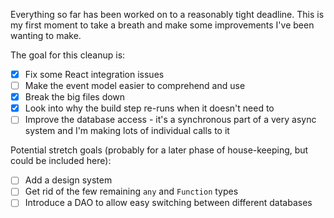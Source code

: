 Everything so far has been worked on to a reasonably tight deadline. This is my
first moment to take a breath and make some improvements I've been wanting to
make.

The goal for this cleanup is:

- [x] Fix some React integration issues
- [ ] Make the event model easier to comprehend and use
- [x] Break the big files down
- [x] Look into why the build step re-runs when it doesn't need to
- [ ] Improve the database access - it's a synchronous part of a very async
      system and I'm making lots of individual calls to it

Potential stretch goals (probably for a later phase of house-keeping, but could
be included here):

- [ ] Add a design system
- [ ] Get rid of the few remaining `any` and `Function` types
- [ ] Introduce a DAO to allow easy switching between different databases
